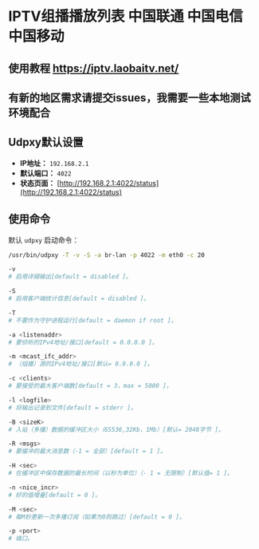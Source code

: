 # IPTV组播播放列表 中国联通 中国电信 中国移动

## 使用教程 https://iptv.laobaitv.net/
## 有新的地区需求请提交issues，我需要一些本地测试环境配合


## Udpxy默认设置
- **IP地址：** `192.168.2.1`
- **默认端口：** `4022`
- **状态页面：** [http://192.168.2.1:4022/status](http://192.168.2.1:4022/status)

## 使用命令

默认 `udpxy` 启动命令：

```bash
/usr/bin/udpxy -T -v -S -a br-lan -p 4022 -m eth0 -c 20

-v
# 启用详细输出[default = disabled ]。

-S
# 启用客户端统计信息[default = disabled ]。

-T
# 不要作为守护进程运行[default = daemon if root ]。

-a <listenaddr>
# 要侦听的IPv4地址/接口[default = 0.0.0.0 ]。

-m <mcast_ifc_addr>
# （组播）源的IPv4地址/接口[默认= 0.0.0.0 ]。

-c <clients>
# 要接受的最大客户端数[default = 3，max = 5000 ]。

-l <logfile>
# 将输出记录到文件[default = stderr ]。

-B <sizeK>
# 入站（多播）数据的缓冲区大小（65536,32Kb，1Mb）[默认= 2048字节 ]。

-R <msgs>
# 要缓冲的最大消息数（-1 = 全部）[default = 1 ]。

-H <sec>
# 在缓冲区中保存数据的最长时间（以秒为单位）（- 1 = 无限制）[默认值= 1 ]。

-n <nice_incr>
# 好的值增量[default = 0 ]。

-M <sec>
# 每M秒更新一次多播订阅（如果为0则跳过）[default = 0 ]。

-p <port>
# 端口。
